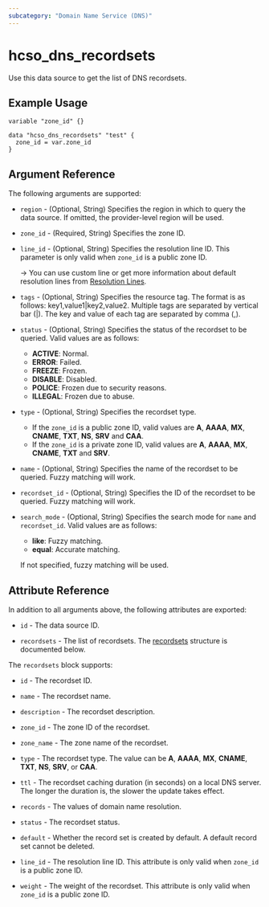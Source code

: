 ```yaml
---
subcategory: "Domain Name Service (DNS)"
---
```


# hcso_dns_recordsets

Use this data source to get the list of DNS recordsets.

## Example Usage

```hcl
variable "zone_id" {}

data "hcso_dns_recordsets" "test" {
  zone_id = var.zone_id
}
```

## Argument Reference

The following arguments are supported:

* `region` - (Optional, String) Specifies the region in which to query the data source.
  If omitted, the provider-level region will be used.

* `zone_id` - (Required, String) Specifies the zone ID.

* `line_id` - (Optional, String) Specifies the resolution line ID. This parameter is only valid when `zone_id` is a
  public zone ID.

  -> You can use custom line or get more information about default resolution lines
  from [Resolution Lines](https://support.huaweicloud.com/intl/en-us/api-dns/en-us_topic_0085546214.html).

* `tags` - (Optional, String) Specifies the resource tag. The format is as follows: key1,value1|key2,value2.
  Multiple tags are separated by vertical bar (|). The key and value of each tag are separated by comma (,).

* `status` - (Optional, String) Specifies the status of the recordset to be queried. Valid values are as follows:
  + **ACTIVE**: Normal.
  + **ERROR**: Failed.
  + **FREEZE**: Frozen.
  + **DISABLE**: Disabled.
  + **POLICE**: Frozen due to security reasons.
  + **ILLEGAL**: Frozen due to abuse.

* `type` - (Optional, String) Specifies the recordset type.
  + If the `zone_id` is a public zone ID, valid values are **A**, **AAAA**, **MX**, **CNAME**, **TXT**, **NS**, **SRV**
  and **CAA**.
  + If the `zone_id` is a private zone ID, valid values are **A**, **AAAA**, **MX**, **CNAME**, **TXT** and **SRV**.

* `name` - (Optional, String) Specifies the name of the recordset to be queried. Fuzzy matching will work.

* `recordset_id` - (Optional, String) Specifies the ID of the recordset to be queried. Fuzzy matching will work.

* `search_mode` - (Optional, String) Specifies the search mode for `name` and `recordset_id`. Valid values are as follows:
  + **like**: Fuzzy matching.
  + **equal**: Accurate matching.

  If not specified, fuzzy matching will be used.

## Attribute Reference

In addition to all arguments above, the following attributes are exported:

* `id` - The data source ID.

* `recordsets` - The list of recordsets.
  The [recordsets](#DNSRecordsets_Recordsets) structure is documented below.

<a name="DNSRecordsets_Recordsets"></a>
The `recordsets` block supports:

* `id` - The recordset ID.

* `name` - The recordset name.

* `description` - The recordset description.

* `zone_id` - The zone ID of the recordset.

* `zone_name` - The zone name of the recordset.

* `type` - The recordset type. The value can be **A**, **AAAA**, **MX**, **CNAME**, **TXT**, **NS**, **SRV**, or **CAA**.

* `ttl` - The recordset caching duration (in seconds) on a local DNS server. The longer the duration is, the slower the
  update takes effect.

* `records` - The values of domain name resolution.

* `status` - The recordset status.

* `default` - Whether the record set is created by default. A default record set cannot be deleted.

* `line_id` - The resolution line ID. This attribute is only valid when `zone_id` is a public zone ID.

* `weight` - The weight of the recordset. This attribute is only valid when `zone_id` is a public zone ID.
